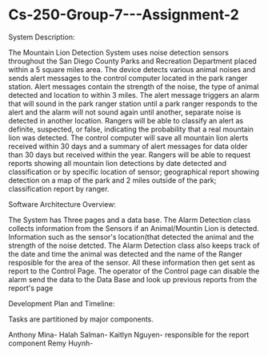 # Cs-250-Group-7---Assignment-2
System Description:

The Mountain Lion Detection System uses noise detection sensors throughout the San Diego County Parks and Recreation Department placed within a 5 square miles area. The device detects various animal noises and sends alert messages to the control computer located in the park ranger station. Alert messages contain the strength of the noise, the type of animal detected and location to within 3 miles. The alert message triggers an alarm that will sound in the park ranger station until a park ranger responds to the alert and the alarm will not sound again until another, separate noise is detected in another location. Rangers will be able to classify an alert as definite, suspected, or false, indicating the probability that a real mountain lion was detected. The control computer will save all mountain lion alerts received within 30 days and a summary of alert messages for data older than 30 days but received within the year. Rangers will be able to request reports showing all mountain lion detections by date detected and classification or by specific location of sensor; geographical report showing detection on a map of the park and 2 miles outside of the park; classification report by ranger.


Software Architecture Overview:

The System has Three pages and a data base. The Alarm Detection class collects information from the Sensors if an Animal/Mountin Lion is detected. Information such as the sensor's location(that detected the animal and the strength of the noise detcted. The Alarm Detection class also keeps track of the date and time the animal was detected and the name of the Ranger resposible for the area of the sensor. All these information then get sent as report to the Control Page. The operator of the Control page can disable the alarm send the data to the Data Base and look up previous reports from the report's page

Development Plan and Timeline:

Tasks are partitioned by major components.

Anthony Mina-
Halah Salman-
Kaitlyn Nguyen- responsible for the report component
Remy Huynh-
